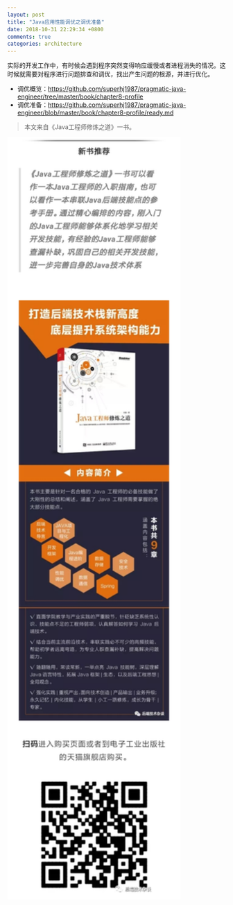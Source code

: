 ```yaml
---
layout: post
title: "Java应用性能调优之调优准备"
date: 2018-10-31 22:29:34 +0800
comments: true
categories: architecture
---
```


实际的开发工作中，有时候会遇到程序突然变得响应缓慢或者进程消失的情况。这时候就需要对程序进行问题排查和调优，找出产生问题的根源，并进行优化。

<!--more-->

- 调优概览：<https://github.com/superhj1987/pragmatic-java-engineer/tree/master/book/chapter8-profile>
- 调优准备：<https://github.com/superhj1987/pragmatic-java-engineer/blob/master/book/chapter8-profile/ready.md>

> 本文来自《Java工程师修炼之道》一书。

<img src="/post_images/book-all.png" width="400"/>